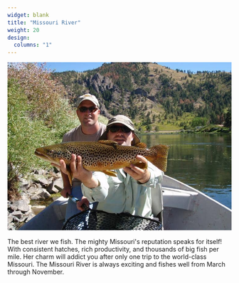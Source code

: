 ```yaml
---
widget: blank
title: "Missouri River"
weight: 20
design:
  columns: "1"
---
```


![Missouri River](images/missouri-river.jpg)

The best river we fish. The mighty Missouri's reputation speaks for itself! With consistent hatches, rich productivity, and thousands of big fish per mile. Her charm will addict you after only one trip to the world-class Missouri. The Missouri River is always exciting and fishes well from March through November.
